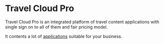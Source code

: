 # Travel Cloud Pro

Travel Cloud Pro is an integrated platform of travel content applications with single sign on to all of them and fair pricing model.

It contents a lot of [applications](/travel-cloud-pro/applications.md) suitable for your business.

